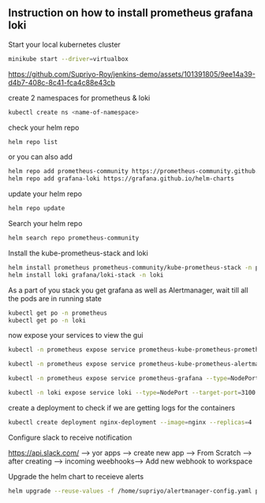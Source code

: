 ## Instruction on how to install prometheus grafana loki

Start your local kubernetes cluster

```sh
minikube start --driver=virtualbox
```
https://github.com/Supriyo-Roy/jenkins-demo/assets/101391805/9ee14a39-d4b7-408c-8c41-fca4c88e43cb


create 2 namespaces for prometheus & loki

```sh
kubectl create ns <name-of-namespace>
```
check your helm repo

```sh
helm repo list
```
or you can also add
```sh
helm repo add prometheus-community https://prometheus-community.github.io/helm-charts
helm repo add grafana-loki https://grafana.github.io/helm-charts
```
update your helm repo
```sh
helm repo update
```
Search your helm repo 
```sh
helm search repo prometheus-community
```

Install the kube-prometheus-stack and loki

```sh
helm install prometheus prometheus-community/kube-prometheus-stack -n prometheus
helm install loki grafana/loki-stack -n loki
```

As a part of you stack you get grafana as well as Alertmanager, wait till all the pods are in running state
```sh
kubectl get po -n prometheus
kubectl get po -n loki
```

now expose your services to view the gui

```sh
kubectl -n prometheus expose service prometheus-kube-prometheus-prometheus --type=NodePort --target-port=9090 --name prometheus-svc-ext

kubectl -n prometheus expose service prometheus-kube-prometheus-alertmanager --type=NodePort --target-port=9093 --name=alertmanager-svc-ext

kubectl -n prometheus expose service prometheus-grafana --type=NodePort --target-port=3000 --name=grafana-svc-ext

kubectl -n loki expose service loki --type=NodePort --target-port=3100 --name=loki-svc-ext

```

create a deployment to check if we are getting logs for the containers

```sh
kubectl create deployment nginx-deployment --image=nginx --replicas=4
```

Configure slack to receive notification

https://api.slack.com/ --> yor apps --> create new app --> From Scratch --> after creating --> incoming weebhooks--> Add new webhook to workspace

Upgrade the helm chart to receieve alerts
```sh
helm upgrade --reuse-values -f /home/supriyo/alertmanager-config.yaml prometheus prometheus-community/kube-prometheus-stack -n prometheus
```

